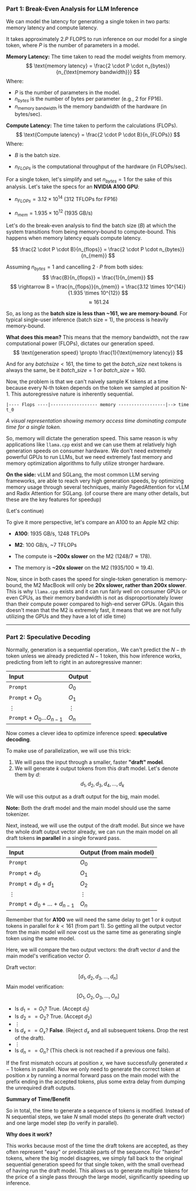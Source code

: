 ### Part 1: Break-Even Analysis for LLM Inference

We can model the latency for generating a single token in two parts: memory latency and compute latency.

It takes approximately $2.P$ FLOPS to run inference on our model for a single token, where $P$ is the number of parameters in a model.

**Memory Latency:** The time taken to read the model weights from memory.
$$
\text{memory latency} = \frac{2 \cdot P \cdot n_{bytes}}{n_{\text{memory bandwidth}}}
$$
Where:
- $P$ is the number of parameters in the model.
- $n_{bytes}$ is the number of bytes per parameter (e.g., 2 for FP16).
- $n_{\text{memory bandwidth}}$ is the memory bandwidth of the hardware (in bytes/sec).

**Compute Latency:** The time taken to perform the calculations (FLOPs).
$$
\text{Compute latency} = \frac{2 \cdot P \cdot B}{n_{FLOPs}}
$$
Where:
- $B$ is the batch size.

- $n_{FLOPs}$ is the computational throughput of the hardware (in FLOPs/sec).

  

For a single token, let's simplify and set $n_{bytes} = 1$ for the sake of this analysis. Let's take the specs for an **NVIDIA A100 GPU**:
- $n_{FLOPs} = 3.12 \times 10^{14}$ (312 TFLOPs for FP16)

- $n_{mem} = 1.935 \times 10^{12}$ (1935 GB/s)

  

Let's do the break-even analysis to find the batch size ($B$) at which the system transitions from being memory-bound to compute-bound. This happens when memory latency equals compute latency.

$$
\frac{2 \cdot P \cdot B}{n_{flops}} = \frac{2 \cdot P \cdot n_{bytes}}{n_{mem}}
$$

Assuming $n_{bytes}=1$ and cancelling $2 \cdot P$ from both sides:
$$
\frac{B}{n_{flops}} = \frac{1}{n_{mem}}
$$
$$
\rightarrow B = \frac{n_{flops}}{n_{mem}} = \frac{3.12 \times 10^{14}}{1.935 \times 10^{12}}
$$
$$
\approx 161.24
$$

So, as long as the **batch size is less than ~161, we are memory-bound**. For typical single-user inference (batch size = 1), the process is heavily memory-bound.

**What does this mean?**
This means that the memory bandwidth, not the raw computational power (FLOPs), dictates our generation speed.
$$
\text{generation speed} \propto \frac{1}{\text{memory latency}}
$$

And for any $batch size < 161$, the time to get the $batch\_size$ next tokens is always the same, be it $batch\_size=1 \ or \ batch\_size=160$.

Now, the problem is that we can't naively sample K tokens at a time because every N-th token depends on the token we sampled at position N-1. This autoregressive nature is inherently sequential.

```
|---- Flops ----|------------------ memory ------------------|--> time
t_0
```
*A visual representation showing memory access time dominating compute time for a single token.*

So, memory will dictate the generation speed. This same reason is why applications like `llama.cpp` exist and we can use them at relatively high generation speeds on consumer hardware. We don't need extremely powerful GPUs to run LLMs, but we need extremely fast memory and memory optimization algorithms to fully utilize stronger hardware.

 **On the side:** vLLM and SGLang, the most common LLM serving frameworks, are able to reach very high generation speeds, by optimizing memory usage through several techniques, mainly PagedAttention for vLLM and Radix Attention for SGLang. (of course there are many other details, but these are the key features for speedup)

(Let's continue)

To give it more perspective, let's compare an A100 to an Apple M2 chip:

- **A100**: 1935 GB/s, 1248 TFLOPs
- **M2**: 100 GB/s, ~7 TFLOPs

- The compute is **~200x slower** on the M2 ($1248 / 7 \approx 178$).
- The memory is **~20x slower** on the M2 ($1935 / 100 \approx 19.4$).

Now, since in both cases the speed for single-token generation is memory-bound, the M2 MacBook will only be **20x slower, rather than 200x slower**. This is why `llama.cpp` exists and it can run fairly well on consumer GPUs or even CPUs, as their memory bandwidth is not as disproportionately lower than their compute power compared to high-end server GPUs. (Again this doesn't mean that the M2 is extremely fast, it means that we are not fully utilizing the GPUs and they have a lot of idle time)

---

### Part 2: Speculative Decoding

Normally, generation is a sequential operation,. We can't predict the $N-th$ token unless we already predicted $N-1$ token, this how inference works, predicting from left to right in an autoregressive manner:

| Input                          | Output   |
| :----------------------------- | :------- |
| `Prompt`                       | $O_0$    |
| `Prompt` + $O_0$               | $O_1$    |
| $\vdots$                       | $\vdots$ |
| `Prompt` + $O_0 \dots O_{n-1}$ | $O_n$    |

Now comes a clever idea to optimize inference speed: **speculative decoding**.

To make use of parallelization, we will use this trick:

1. We will pass the input through a smaller, faster **"draft" model**.
2. We will generate $k$ output tokens from this draft model. Let's denote them by $d$:
   $$
   d_1, d_2, d_3, d_4, \dots, d_k
   $$

We will use this output as a draft output for the big, main model.

**Note:** Both the draft model and the main model should use the same tokenizer.

Next, instead, we will use the output of the draft model. But since we have the whole draft output vector already, we can run the main model on all draft tokens **in parallel** in a single forward pass.

| Input                              | Output (from main model) |
| :--------------------------------- | :----------------------- |
| `Prompt`                           | $O_0$                    |
| `Prompt` + $d_0$                   | $O_1$                    |
| `Prompt` + $d_0$ + $d_1$           | $O_2$                    |
| $\vdots$                           | $\vdots$                 |
| `Prompt` + $d_0 + \dots + d_{n-1}$ | $O_n$                    |

Remember that for **A100** we will need the same delay to get $1$ or $k$ output tokens in parallel for $k<161$ (from part 1). So getting all the output vector from the main model will now cost us the same time as generating single token using the same model.

Here, we will compare the two output vectors: the draft vector $d$ and the main model's verification vector $O$.

Draft vector: 
$$
[d_1, d_2, d_3, \dots, d_n]
$$
Main model verification:
$$
[O_1, O_2, O_3, \dots, O_n]
$$


- Is $d_1 == O_1$? True. (Accept $d_1$)
- Is $d_2 == O_2$? True. (Accept $d_2$)
- $\vdots$
- Is $d_x == O_x$? **False**. (Reject $d_x$ and all subsequent tokens. Drop the rest of the draft).
- $\vdots$
- Is $d_n == O_n$? (This check is not reached if a previous one fails).

If the first mismatch occurs at position $x$, we have successfully generated $x-1$ tokens in parallel. Now we only need to generate the correct token at position $x$ by running a normal forward pass on the main model with the prefix ending in the accepted tokens, plus some extra delay from dumping the unrequired draft outputs.

**Summary of Time/Benefit**

So in total, the time to generate a sequence of tokens is modified. Instead of N sequential steps, we take $N$ small model steps (to generate draft vector) and one large model step (to verify in parallel).

**Why does it work?**

This works because most of the time the draft tokens are accepted, as they often represent "easy" or predictable parts of the sequence. For "harder" tokens, where the big model disagrees, we simply fall back to the original sequential generation speed for that single token, with the small overhead of having run the draft model. This allows us to generate multiple tokens for the price of a single pass through the large model, significantly speeding up inference.